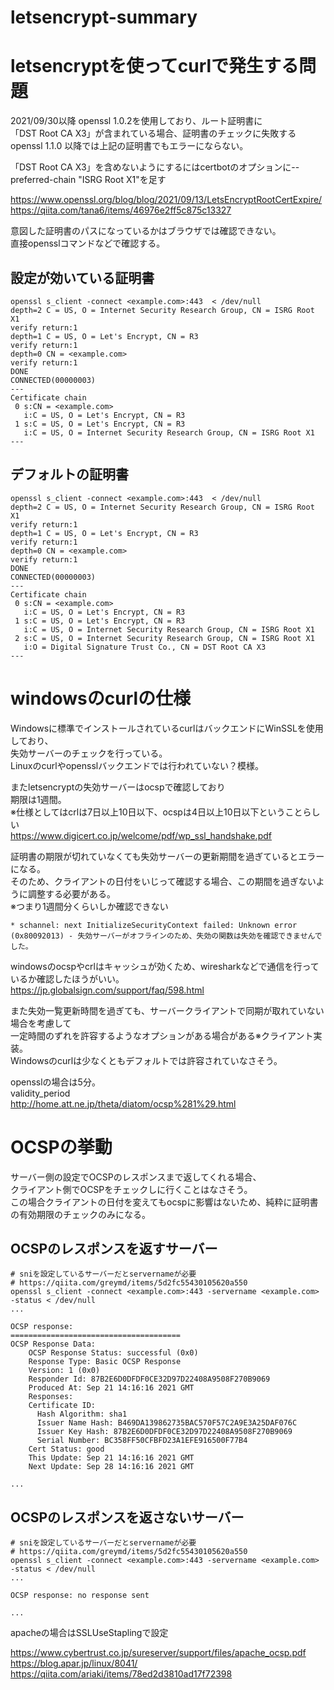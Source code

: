 # letsencrypt-summary

# letsencryptを使ってcurlで発生する問題

2021/09/30以降 openssl 1.0.2を使用しており、ルート証明書に  
「DST Root CA X3」が含まれている場合、証明書のチェックに失敗する  
openssl 1.1.0 以降では上記の証明書でもエラーにならない。  

「DST Root CA X3」を含めないようにするにはcertbotのオプションに--preferred-chain "ISRG Root X1"を足す  

https://www.openssl.org/blog/blog/2021/09/13/LetsEncryptRootCertExpire/  
https://qiita.com/tana6/items/46976e2ff5c875c13327  

意図した証明書のパスになっているかはブラウザでは確認できない。  
直接opensslコマンドなどで確認する。  

## 設定が効いている証明書
```
openssl s_client -connect <example.com>:443  < /dev/null
depth=2 C = US, O = Internet Security Research Group, CN = ISRG Root X1
verify return:1
depth=1 C = US, O = Let's Encrypt, CN = R3
verify return:1
depth=0 CN = <example.com>
verify return:1
DONE
CONNECTED(00000003)
---
Certificate chain
 0 s:CN = <example.com>
   i:C = US, O = Let's Encrypt, CN = R3
 1 s:C = US, O = Let's Encrypt, CN = R3
   i:C = US, O = Internet Security Research Group, CN = ISRG Root X1
---
```

## デフォルトの証明書

```
openssl s_client -connect <example.com>:443  < /dev/null
depth=2 C = US, O = Internet Security Research Group, CN = ISRG Root X1
verify return:1
depth=1 C = US, O = Let's Encrypt, CN = R3
verify return:1
depth=0 CN = <example.com>
verify return:1
DONE
CONNECTED(00000003)
---
Certificate chain
 0 s:CN = <example.com>
   i:C = US, O = Let's Encrypt, CN = R3
 1 s:C = US, O = Let's Encrypt, CN = R3
   i:C = US, O = Internet Security Research Group, CN = ISRG Root X1
 2 s:C = US, O = Internet Security Research Group, CN = ISRG Root X1
   i:O = Digital Signature Trust Co., CN = DST Root CA X3
---
```

# windowsのcurlの仕様

Windowsに標準でインストールされているcurlはバックエンドにWinSSLを使用しており、  
失効サーバーのチェックを行っている。  
Linuxのcurlやopensslバックエンドでは行われていない？模様。  

またletsencryptの失効サーバーはocspで確認しており  
期限は1週間。  
※仕様としてはcrlは7日以上10日以下、ocspは4日以上10日以下ということらしい  
https://www.digicert.co.jp/welcome/pdf/wp_ssl_handshake.pdf  

証明書の期限が切れていなくても失効サーバーの更新期間を過ぎているとエラーになる。  
そのため、クライアントの日付をいじって確認する場合、この期間を過ぎないように調整する必要がある。  
※つまり1週間分くらいしか確認できない  
```
* schannel: next InitializeSecurityContext failed: Unknown error (0x80092013) - 失効サーバーがオフラインのため、失効の関数は失効を確認できませんでした。
```

windowsのocspやcrlはキャッシュが効くため、wiresharkなどで通信を行っているか確認したほうがいい。  
https://jp.globalsign.com/support/faq/598.html  

また失効一覧更新時間を過ぎても、サーバークライアントで同期が取れていない場合を考慮して  
一定時間のずれを許容するようなオプションがある場合がある※クライアント実装。  
Windowsのcurlは少なくともデフォルトでは許容されていなさそう。  

opensslの場合は5分。  
validity_period   
http://home.att.ne.jp/theta/diatom/ocsp%281%29.html  

# OCSPの挙動

サーバー側の設定でOCSPのレスポンスまで返してくれる場合、  
クライアント側でOCSPをチェックしに行くことはなさそう。  
この場合クライアントの日付を変えてもocspに影響はないため、純粋に証明書の有効期限のチェックのみになる。  

## OCSPのレスポンスを返すサーバー

```
# sniを設定しているサーバーだとservernameが必要
# https://qiita.com/greymd/items/5d2fc55430105620a550
openssl s_client -connect <example.com>:443 -servername <example.com> -status < /dev/null
...

OCSP response:
======================================
OCSP Response Data:
    OCSP Response Status: successful (0x0)
    Response Type: Basic OCSP Response
    Version: 1 (0x0)
    Responder Id: 87B2E6D0DFDF0CE32D97D22408A9508F270B9069
    Produced At: Sep 21 14:16:16 2021 GMT
    Responses:
    Certificate ID:
      Hash Algorithm: sha1
      Issuer Name Hash: B469DA139862735BAC570F57C2A9E3A25DAF076C
      Issuer Key Hash: 87B2E6D0DFDF0CE32D97D22408A9508F270B9069
      Serial Number: BC358FF50CFBFD23A1EFE916500F77B4
    Cert Status: good
    This Update: Sep 21 14:16:16 2021 GMT
    Next Update: Sep 28 14:16:16 2021 GMT

...

```

## OCSPのレスポンスを返さないサーバー

```
# sniを設定しているサーバーだとservernameが必要
# https://qiita.com/greymd/items/5d2fc55430105620a550
openssl s_client -connect <example.com>:443 -servername <example.com> -status < /dev/null
...

OCSP response: no response sent

...
```

apacheの場合はSSLUseStaplingで設定  

https://www.cybertrust.co.jp/sureserver/support/files/apache_ocsp.pdf  
https://blog.apar.jp/linux/8041/  
https://qiita.com/ariaki/items/78ed2d3810ad17f72398  
